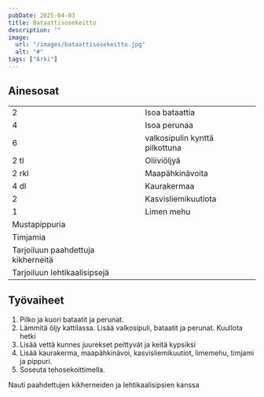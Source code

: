 ```yaml
---
pubDate: 2025-04-03
title: Bataattisosekeitto
description: ""
image:
  url: "/images/bataattisosekeitto.jpg"
  alt: "#"
tags: ["Arki"]
---
```


## Ainesosat
|||
---|---
2|Isoa bataattia
4|Isoa perunaa
6|valkosipulin kynttä pilkottuna
2 tl|Oliiviöljyä
2 rkl|Maapähkinävoita
4 dl|Kaurakermaa
2|Kasvisliemikuutiota
1|Limen mehu
|Mustapippuria
|Timjamia
|Tarjoiluun paahdettuja kikherneitä
|Tarjoiluun lehtikaalisipsejä

## Työvaiheet
1. Pilko ja kuori bataatit ja perunat.
2. Lämmitä öljy kattilassa. Lisää valkosipuli, bataatit ja perunat. Kuullota hetki
3. Lisää vettä kunnes juurekset peittyvät ja keitä kypsiksi
4. Lisää kaurakerma, maapähkinävoi, kasvisliemikuutiot, limemehu, timjami ja pippuri.
5. Soseuta tehosekoittimella.

Nauti paahdettujen kikherneiden ja lehtikaalisipsien kanssa
